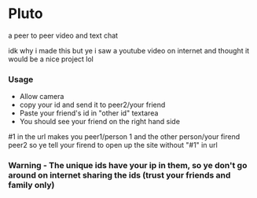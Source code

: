 # Pluto
a peer to peer video and text chat 

idk why i made this but ye i saw a youtube video on internet and thought it would be a nice project lol

### Usage 
- Allow camera
- copy your id and send it to peer2/your friend
- Paste your friend's id in "other id" textarea
- You should see your friend on the right hand side

#1 in the url makes you peer1/person 1 and the other person/your firend peer2 so ye tell your firend to open up the site without "#1" in url


### Warning - The unique ids have your ip in them, so ye don't go around on internet sharing the ids (trust your friends and family only)
